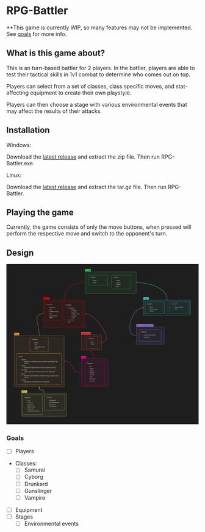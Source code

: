 # RPG-Battler

**This game is currently WIP, so many features may not be implemented. See [goals](#goals) for more info.

## What is this game about?

This is an turn-based battler for 2 players. 
In the battler, players are able to test their tactical skills in 1v1 combat to determine who comes out on top.

Players can select from a set of classes, class specific moves, and stat-affecting equipment to create their own playstyle.

Players can then choose a stage with various environmental events that may affect the results of their attacks.

## Installation

Windows:

Download the [latest release](https://github.com/WhyNot180/RPG-Battler/releases/tag/v0.1.0-alpha) and extract the zip file. Then run RPG-Battler.exe.

Linux:

Download the [latest release](https://github.com/WhyNot180/RPG-Battler/releases/tag/v0.1.0-alpha) and extract the tar.gz file. Then run RPG-Battler.

## Playing the game

Currently, the game consists of only the move buttons, when pressed will perform the respective move and switch to the opponent's turn.

## Design
![Game Breakdown](images/game-breakdown.png)

### Goals

- [ ] Players
- Classes:
	- [ ] Samurai
	- [ ] Cyborg
	- [ ] Drunkard
	- [ ] Gunslinger
	- [ ] Vampire
- [ ] Equipment
- [ ] Stages
	- [ ] Environmental events